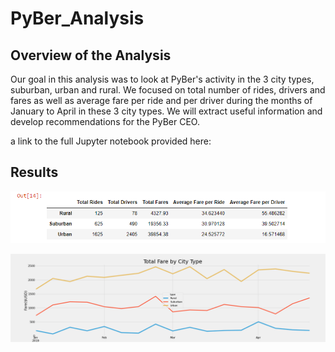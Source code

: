 # PyBer_Analysis

## Overview of the Analysis

Our goal in this analysis was to look at PyBer's activity in the 3 city types, suburban, urban and rural. We focused on total number of rides, drivers and fares as well as average fare per ride and per driver during the months of January to April in these 3 city types. We will extract useful information and develop recommendations for the PyBer CEO.

a link to the full Jupyter notebook provided here: 

## Results

![](https://github.com/Mikeblanchard/PyBer_Analysis/blob/main/analysis/Rides_chart.png)

![](https://github.com/Mikeblanchard/PyBer_Analysis/blob/main/analysis/PyBer_fare_summary.png)

